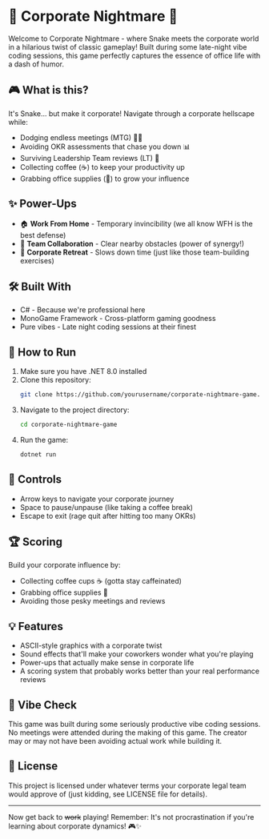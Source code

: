 # 🏢 Corporate Nightmare 🐍

Welcome to Corporate Nightmare - where Snake meets the corporate world in a hilarious twist of classic gameplay! Built during some late-night vibe coding sessions, this game perfectly captures the essence of office life with a dash of humor.

## 🎮 What is this?

It's Snake... but make it corporate! Navigate through a corporate hellscape while:
- Dodging endless meetings (MTG) 🏃‍♂️
- Avoiding OKR assessments that chase you down 📊
- Surviving Leadership Team reviews (LT) 👔
- Collecting coffee (☕) to keep your productivity up
- Grabbing office supplies (📎) to grow your influence

## ✨ Power-Ups

- 🏠 **Work From Home** - Temporary invincibility (we all know WFH is the best defense)
- 👥 **Team Collaboration** - Clear nearby obstacles (power of synergy!)
- 🌴 **Corporate Retreat** - Slows down time (just like those team-building exercises)

## 🛠️ Built With

- C# - Because we're professional here
- MonoGame Framework - Cross-platform gaming goodness
- Pure vibes - Late night coding sessions at their finest

## 🚀 How to Run

1. Make sure you have .NET 8.0 installed
2. Clone this repository:
   ```bash
   git clone https://github.com/yourusername/corporate-nightmare-game.git
   ```
3. Navigate to the project directory:
   ```bash
   cd corporate-nightmare-game
   ```
4. Run the game:
   ```bash
   dotnet run
   ```

## 🎯 Controls

- Arrow keys to navigate your corporate journey
- Space to pause/unpause (like taking a coffee break)
- Escape to exit (rage quit after hitting too many OKRs)

## 🏆 Scoring

Build your corporate influence by:
- Collecting coffee cups ☕ (gotta stay caffeinated)
- Grabbing office supplies 📎
- Avoiding those pesky meetings and reviews

## 💡 Features

- ASCII-style graphics with a corporate twist
- Sound effects that'll make your coworkers wonder what you're playing
- Power-ups that actually make sense in corporate life
- A scoring system that probably works better than your real performance reviews

## 🎵 Vibe Check

This game was built during some seriously productive vibe coding sessions. No meetings were attended during the making of this game. The creator may or may not have been avoiding actual work while building it.

## 📝 License

This project is licensed under whatever terms your corporate legal team would approve of (just kidding, see LICENSE file for details).

---

Now get back to ~~work~~ playing! Remember: It's not procrastination if you're learning about corporate dynamics! 🎮✨
